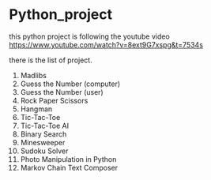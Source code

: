 # Python_project
this python project is following the youtube video https://www.youtube.com/watch?v=8ext9G7xspg&t=7534s

there is the list of project.
1. Madlibs 
2. Guess the Number (computer) 
3. Guess the Number (user)
4. Rock Paper Scissors
5. Hangman
6. Tic-Tac-Toe
7. Tic-Tac-Toe AI
8. Binary Search 
9. Minesweeper 
10. Sudoku Solver 
11. Photo Manipulation in Python 
12. Markov Chain Text Composer 
